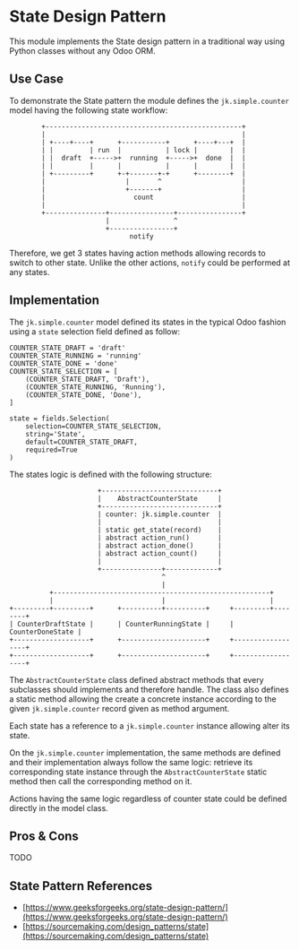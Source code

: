 # State Design Pattern

This module implements the State design pattern in a traditional way using
Python classes without any Odoo ORM.

## Use Case

To demonstrate the State pattern the module defines the `jk.simple.counter` model
having the following state workflow:

            +-------------------------------------------------+
            |                                                 |
            | +----+----+      +-----------+      +----+---+  |
            | |         | run  |           | lock |        |  |
            | |  draft  +----->+  running  +----->+  done  |  |
            | |         |      |           |      |        |  |
            | +---------+      +-+-------+-+      +--------+  |
            |                    |       ^                    |
            |                    +-------+                    |
            |                      count                      |
            |                                                 |
            +---------------+----------------+----------------+
                            |                ^
                            +----------------+
                                  notify

Therefore, we get 3 states having action methods allowing records to switch to other state.
Unlike the other actions, `notify` could be performed at any states.

## Implementation

The `jk.simple.counter` model defined its states in the typical Odoo fashion using a `state` selection field
defined as follow:


    COUNTER_STATE_DRAFT = 'draft'
    COUNTER_STATE_RUNNING = 'running'
    COUNTER_STATE_DONE = 'done'
    COUNTER_STATE_SELECTION = [
        (COUNTER_STATE_DRAFT, 'Draft'),
        (COUNTER_STATE_RUNNING, 'Running'),
        (COUNTER_STATE_DONE, 'Done'),
    ]
    
    state = fields.Selection(
        selection=COUNTER_STATE_SELECTION,
        string='State',
        default=COUNTER_STATE_DRAFT,
        required=True
    )

The states logic is defined with the following structure:
    
                          +-----------------------------+
                          |    AbstractCounterState     |
                          +-----------------------------+
                          | counter: jk.simple.counter  |
                          |                             |
                          | static get_state(record)    |
                          | abstract action_run()       |
                          | abstract action_done()      |
                          | abstract action_count()     |
                          |                             |
                          +---------------+-------------+
                                          ^
                                          |
              +------------------------------------------------------+
              |                           |                          |
    +---------+---------+      +----------+----------+     +---------+--------+
    | CounterDraftState |      | CounterRunningState |     | CounterDoneState |
    +-------------------+      +---------------------+     +------------------+
    +-------------------+      +---------------------+     +------------------+
    
The `AbstractCounterState` class defined abstract methods that every subclasses should implements
and therefore handle. The class also defines a static method allowing the create a concrete instance
according to the given `jk.simple.counter` record given as method argument.

Each state has a reference to a `jk.simple.counter` instance allowing alter its
state.

On the `jk.simple.counter` implementation, the same methods are defined and their implementation always
follow the same logic: retrieve its corresponding state instance through the `AbstractCounterState` static
method then call the corresponding method on it.

Actions having the same logic regardless of counter state could be defined directly in the model class.

## Pros & Cons

TODO

## State Pattern References

- [https://www.geeksforgeeks.org/state-design-pattern/](https://www.geeksforgeeks.org/state-design-pattern/)
- [https://sourcemaking.com/design_patterns/state](https://sourcemaking.com/design_patterns/state)